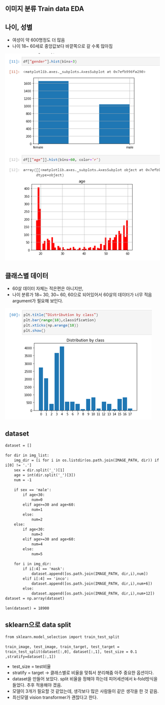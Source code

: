## 이미지 분류 Train data EDA

## 나이, 성별
- 여성이 약 600명정도 더 많음
- 나이 18~ 60세로 중앙값보다 바깥쪽으로 갈 수록 많아짐
<img src=P_stage/image/eda1.PNG>

 
## 클래스별 데이터
- 60살 데이터 자체는 적은편은 아니지만,
- 나이 분류가 18~ 30, 30~ 60, 60으로 되어있어서 60살의 데이터가 너무 적음 argument가 필요해 보인다.
<img src=P_stage/image/eda2.PNG>

## dataset
    dataset = []

    for dir in img_list:
        img_dir = [i for i in os.listdir(os.path.join(IMAGE_PATH, dir)) if i[0] != '.']
        sex = dir.split('_')[1]
        age = int(dir.split('_')[3])
        num = -1

        if sex == 'male':
            if age<30:
                num=0
            elif age>=30 and age<60:
                num=1
            else:
                num=2
        else:
            if age<30:
                num=3
            elif age>=30 and age<60:
                num=4
            else:
                num=5

        for i in img_dir:
            if i[:4] == 'mask':
                dataset.append([os.path.join(IMAGE_PATH, dir,i),num])
            elif i[:4] == 'inco':
                dataset.append([os.path.join(IMAGE_PATH, dir,i),num+6])
            else:
                dataset.append([os.path.join(IMAGE_PATH, dir,i),num+12])
    dataset = np.array(dataset)            
    
    len(dataset) = 18900

## sklearn으로 data split
    from sklearn.model_selection import train_test_split

    train_image, test_image, train_target, test_target = train_test_split(dataset[:,0], dataset[:,1], test_size = 0.1 ,stratify=dataset[:,1])
 
- test_size = test비율
- stratify = target -> 클래스별로 비율을 맞춰서 분리해줌 아주 중요한 옵션이다.
- dataset을 만들어 보았다. split 비율을 정해야 하는데 피어세션에서 k-fold방식을 들었다. 추후 적용해야 겠음.
- 모델이 3개가 필요할 것 같았는데, 생각보다 많은 사람들이 같은 생각을 한 것 같음.
- 최신모델 vision transformer가 괜찮다고 한다.
